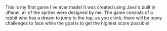 This is my first game I've ever made!
It was created using Java's built in JPanel, all of the sprites were designed by me.
The game consists of a rabbit who has a dream to jump to the top, as you climb, there will be many challenges
to face while the goal is to get the highest score possible!